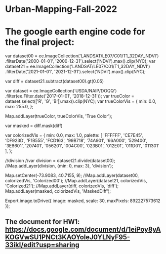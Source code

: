 # Urban-Mapping-Fall-2022
# The google earth engine code for the final project:
var dataset00 = ee.ImageCollection('LANDSAT/LE07/C01/T1_32DAY_NDVI')
                  .filterDate('2000-01-01', '2000-12-31').select('NDVI').max().clip(NYC);
var dataset21 = ee.ImageCollection('LANDSAT/LE07/C01/T1_32DAY_NDVI')
                  .filterDate('2021-01-01', '2021-12-31').select('NDVI').max().clip(NYC);

var diff = dataset21.subtract(dataset00).gt(0.05)

var dataset = ee.ImageCollection('USDA/NAIP/DOQQ')
                  .filter(ee.Filter.date('2017-01-01', '2018-12-31'));
var trueColor = dataset.select(['R', 'G', 'B']).max().clip(NYC);
var trueColorVis = {
  min: 0.0,
  max: 255.0,
};

Map.addLayer(trueColor, trueColorVis, 'True Color');

var masked = diff.mask(diff)
 


var colorizedVis = {
  min: 0.0,
  max: 1.0,
  palette: [
    'FFFFFF', 'CE7E45', 'DF923D', 'F1B555', 'FCD163', '99B718', '74A901',
    '66A000', '529400', '3E8601', '207401', '056201', '004C00', '023B01',
    '012E01', '011D01', '011301'
  ],
};


//division
//var division = dataset21.divide(dataset00);
//Map.addLayer(division, {min: 0, max: 3}, 'division');


Map.setCenter(-73.9083, 40.7155, 9);
//Map.addLayer(dataset00, colorizedVis, 'Colorized00');
//Map.addLayer(dataset21, colorizedVis, 'Colorized21');
//Map.addLayer(diff, colorizedVis, 'diff');
Map.addLayer(masked, colorizedVis, 'MaskedDiff');

Export.image.toDrive({
  image: masked, 
  scale: 30,
maxPixels: 892227573612
});



## The document for HW1: https://docs.google.com/document/d/1eiPoy8yAKOGVwSU1PNCt3KAOYoIeJ0YLNyF95-33ikI/edit?usp=sharing


